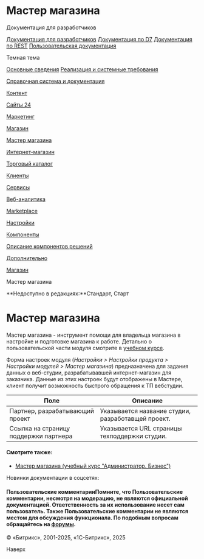 # Мастер магазина

Документация для разработчиков

[Документация для разработчиков](https://dev.1c-bitrix.ru/api_help/)
[Документация по D7](https://dev.1c-bitrix.ru/api_d7/)
[Документация по REST](https://dev.1c-bitrix.ru/rest_help/)
[Пользовательская документация](https://dev.1c-bitrix.ru/user_help/)

Темная тема

[Основные сведения](/user_help/index.php)
[Реализация и системные требования](/user_help/reqintro.php)

[Справочная система и документация](/user_help/help/index.php)

[Контент](/user_help/content/index.php)

[Сайты 24](/user_help/sites24/index.php)

[Маркетинг](/user_help/marketing/index.php)

[Магазин](/user_help/store/index.php)

[Мастер магазина](/user_help/store/storeassist.php)

[Интернет-магазин](/user_help/store/sale/index.php)

[Торговый каталог](/user_help/store/catalog/index.php)

[Клиенты](/user_help/clients/index.php)

[Сервисы](/user_help/service/index.php)

[Веб-аналитика](/user_help/statistic/index.php)

[Marketplace](/user_help/marketplace/index.php)

[Настройки](/user_help/settings/index.php)

[Компоненты](/user_help/components/index.php)

[Описание компонентов решений](/user_help/description_decisions/index.php)

[Дополнительно](/user_help/additional/index.php)

[Магазин](/user_help/store/index.php)

Мастер магазина

**Недоступно в редакциях:**Стандарт, Старт

# Мастер магазина

Мастер магазина - инструмент помощи для владельца магазина в настройке и подготовке магазина к работе. Детально о пользовательской части модуля смотрите в [учебном курсе](http://dev.1c-bitrix.ru/learning/course/index.php?COURSE_ID=42&LESSON_ID=3558).

Форма настроек модуля (*Настройки > Настройки продукта > Настройки модулей > Мастер магазина*) предназначена для задания данных о веб-студии, разрабатывавшей интернет-магазин для заказчика. Данные из этих настроек будут отображены в Мастере, клиент получит возможность быстрого обращения к ТП вебстудии.

| Поле | Описание |
| --- | --- |
| Партнер, разрабатывающий проект | Указывается название студии, разработавщей проект. |
| Ссылка на страницу поддержки партнера | Указывается URL страницы техподдержки студии. |

#### Смотрите также:

* [Мастер магазина (учебный курс "Администратор. Бизнес")](https://dev.1c-bitrix.ru/learning/course/index.php?COURSE_ID=42&LESSON_ID=3558)

Новинки документации в соцсетях:

#### Пользовательские комментарииПомните, что Пользовательские комментарии, несмотря на модерацию, не являются официальной документацией. Ответственность за их использование несет сам пользователь. Также Пользовательские комментарии не являются местом для обсуждения функционала. По подобным вопросам обращайтесь на [форумы](http://dev.1c-bitrix.ru/community/forums/group1/).

© «Битрикс», 2001-2025, «1С-Битрикс», 2025

Наверх